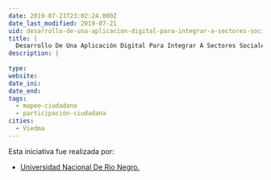 ```yaml
---
date: 2019-07-21T23:02:24.000Z
date_last_modified: 2019-07-21
uid: desarrollo-de-una-aplicacion-digital-para-integrar-a-sectores-sociales-excluidos-del-mercado-laboral
title: |
  Desarrollo De Una Aplicación Digital Para Integrar A Sectores Sociales  Excluidos Del Mercado Laboral
description: |
  
type: 
website: 
date_ini: 
date_end: 
tags:
  - mapeo-ciudadano
  - participación-ciudadana
cities: 
  - Viedma
---
```


Esta iniciativa fue realizada por:

- [Universidad Nacional De Rio Negro.](/organizaciones/universidad-nacional-de-rio-negro)
